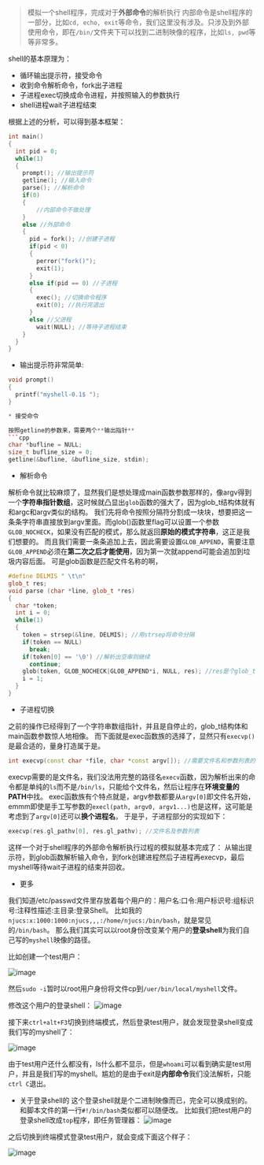 > 模拟一个shell程序，完成对于**外部命令**的解析执行
> 内部命令是shell程序的一部分，比如`cd, echo, exit`等命令，我们这里没有涉及。只涉及到外部使用命令，即在`/bin/`文件夹下可以找到二进制映像的程序，比如`ls, pwd`等等非常多。


shell的基本原理为：
* 循环输出提示符，接受命令
* 收到命令解析命令，fork出子进程
* 子进程exec切换成命令进程，并按照输入的参数执行
* shell进程wait子进程结束

根据上述的分析，可以得到基本框架：
```cpp
int main()
{
  int pid = 0;
  while(1)
  {
    prompt(); //输出提示符
    getline(); //输入命令
    parse(); //解析命令
    if(0)
    {
        //内部命令不做处理
    }
    else //外部命令
    {
      pid = fork(); //创建子进程
      if(pid < 0)
      {
        perror("fork()");
        exit(1);
      }
      else if(pid == 0) //子进程
      {
        exec(); //切换命令程序
        exit(0); //执行完退出
      }
      else //父进程
        wait(NULL); //等待子进程结束
    }
  }
}
```
* 输出提示符非常简单:

```cpp
void prompt()
{
  printf("myshell-0.1$ ");
}

* 接受命令

按照getline的参数来，需要两个**输出指针**
```cpp
char *bufline = NULL;
size_t bufline_size = 0;
getline(&bufline, &bufline_size, stdin);
```

* 解析命令

解析命令就比较麻烦了，显然我们是想处理成main函数参数那样的，像argv得到一个**字符串指针数组**，这时候就凸显出`glob`函数的强大了，因为glob_t结构体就有和argc和argv类似的结构。
我们先将命令按照分隔符分割成一块块，想要把这一条条字符串直接放到argv里面。而glob()函数里flag可以设置一个参数`GLOB_NOCHECK`，如果没有匹配的模式，那么就返回**原始的模式字符串**，这正是我们想要的。
而且我们需要一条条追加上去，因此需要设置`GLOB_APPEND`，需要注意`GLOB_APPEND`必须在**第二次之后才能使用**，因为第一次就append可能会追加到垃圾内容后面。
可是glob函数是匹配文件名称的啊，
```cpp
#define DELMIS " \t\n"
glob_t res;
void parse (char *line, glob_t *res)
{
  char *token;
  int i = 0;
  while(1)
  {
    token = strsep(&line, DELMIS); //用strsep将命令分隔
    if(token == NULL)
      break;
    if(token[0] == '\0') //解析出空串则继续
      continue;
    glob(token, GLOB_NOCHECK|GLOB_APPEND*i, NULL, res); //res是个glob_t输出指针，第二次开始GLOB_APPEND生效
    i = 1;
  }
}
```

* 子进程切换

之前的操作已经得到了一个字符串数组指针，并且是自停止的，glob_t结构体和main函数参数惊人地相像。
而下面就是exec函数族的选择了，显然只有`execvp()`是最合适的，量身打造属于是。
```cpp
int execvp(const char *file, char *const argv[]); //需要文件名和参数列表的自停止的二级指针
```
execvp需要的是文件名，我们没法用完整的路径名`execv`函数，因为解析出来的命令都是单纯的`ls`而不是`/bin/ls`，只能给个文件名，然后让程序在**环境变量的PATH**中找。
exec函数族有个特点就是，argv参数都要从`argv[0]`即文件名开始，emmm即使是手工写参数的`execl(path, argv0, argv1...)`也是这样，这可能是考虑到了`argv[0]`还可以**换个进程名**。
于是乎，子进程部分的实现如下：
```cpp
execvp(res.gl_pathv[0], res.gl_pathv); //文件名及参数列表
```

这样一个对于shell程序的外部命令解析执行过程的模拟就基本完成了：
从输出提示符，到glob函数解析输入命令，到fork创建进程然后子进程再execvp，最后myshell等待wait子进程的结束并回收。

* 更多

我们知道/etc/passwd文件里存放着每个用户的：用户名:口令:用户标识号:组标识号:注释性描述:主目录:登录Shell。
比如我的`njucs:x:1000:1000:njucs,,,:/home/njucs:/bin/bash`，就是常见的`/bin/bash`。
那么我们其实可以以root身份改变某个用户的**登录shell**为我们自己写的`myshell`映像的路径。

比如创建一个test用户：

![image](https://user-images.githubusercontent.com/55400137/150355183-99438ae3-753e-4b67-aebe-bd24bd733e4a.png)

然后`sudo -i`暂时以root用户身份将文件cp到`/uer/bin/local/myshell`文件。

修改这个用户的登录shell：
![image](https://user-images.githubusercontent.com/55400137/150463448-fe0788b2-66f5-4f62-97c2-1bef21246f89.png)


接下来`ctrl+alt+F3`切换到终端模式，然后登录test用户，就会发现登录shell变成我们写的myshell了：

![image](https://user-images.githubusercontent.com/55400137/150463701-30cd235e-d901-4231-a543-fa5763e55281.png)

由于test用户还什么都没有，ls什么都不显示，但是`whoami`可以看到确实是test用户，并且是我们写的myshell。尴尬的是由于exit是**内部命令**我们没法解析，只能`ctrl C`退出。

* 关于登录shell的
这个登录shell就是个二进制映像而已，完全可以换成别的。和脚本文件的第一行`#!/bin/bash`类似都可以随便改。
比如我们把test用户的登录shell改成`top`程序，即任务管理器：
![image](https://user-images.githubusercontent.com/55400137/150463983-18c86197-0417-4029-9c48-3454e7c7b7fe.png)

之后切换到终端模式登录test用户，就会变成下面这个样子：

![image](https://user-images.githubusercontent.com/55400137/150464307-cd55c33b-dc6c-463a-bfac-efbf83171936.png)
